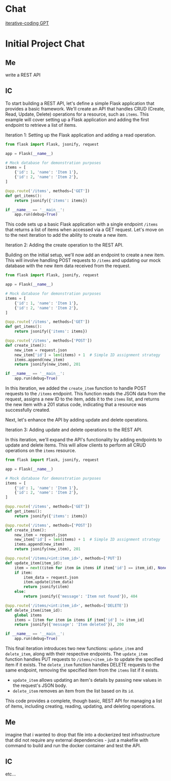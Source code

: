 # Chat

[iterative-coding GPT](https://chat.openai.com/g/g-ZfQ1k76Cv-iterative-coding)

# Initial Project Chat

## Me

write a REST API

## IC

To start building a REST API, let's define a simple Flask application that provides a basic framework. We'll create an API that handles CRUD (Create, Read, Update, Delete) operations for a resource, such as `items`. This example will cover setting up a Flask application and adding the first endpoint to retrieve a list of items.

Iteration 1: Setting up the Flask application and adding a read operation.

```python
from flask import Flask, jsonify, request

app = Flask(__name__)

# Mock database for demonstration purposes
items = [
    {'id': 1, 'name': 'Item 1'},
    {'id': 2, 'name': 'Item 2'},
]

@app.route('/items', methods=['GET'])
def get_items():
    return jsonify({'items': items})

if __name__ == '__main__':
    app.run(debug=True)
```

This code sets up a basic Flask application with a single endpoint `/items` that returns a list of items when accessed via a GET request. Let's move on to the next iteration to add the ability to create a new item.

Iteration 2: Adding the create operation to the REST API.

Building on the initial setup, we'll now add an endpoint to create a new item. This will involve handling POST requests to `/items` and updating our mock database with the new item data received from the request.

```python
from flask import Flask, jsonify, request

app = Flask(__name__)

# Mock database for demonstration purposes
items = [
    {'id': 1, 'name': 'Item 1'},
    {'id': 2, 'name': 'Item 2'},
]

@app.route('/items', methods=['GET'])
def get_items():
    return jsonify({'items': items})

@app.route('/items', methods=['POST'])
def create_item():
    new_item = request.json
    new_item['id'] = len(items) + 1  # Simple ID assignment strategy
    items.append(new_item)
    return jsonify(new_item), 201

if __name__ == '__main__':
    app.run(debug=True)
```

In this iteration, we added the `create_item` function to handle POST requests to the `/items` endpoint. This function reads the JSON data from the request, assigns a new ID to the item, adds it to the `items` list, and returns the new item with a 201 status code, indicating that a resource was successfully created.

Next, let's enhance the API by adding update and delete operations.

Iteration 3: Adding update and delete operations to the REST API.

In this iteration, we'll expand the API's functionality by adding endpoints to update and delete items. This will allow clients to perform all CRUD operations on the `items` resource.

```python
from flask import Flask, jsonify, request

app = Flask(__name__)

# Mock database for demonstration purposes
items = [
    {'id': 1, 'name': 'Item 1'},
    {'id': 2, 'name': 'Item 2'},
]

@app.route('/items', methods=['GET'])
def get_items():
    return jsonify({'items': items})

@app.route('/items', methods=['POST'])
def create_item():
    new_item = request.json
    new_item['id'] = len(items) + 1  # Simple ID assignment strategy
    items.append(new_item)
    return jsonify(new_item), 201

@app.route('/items/<int:item_id>', methods=['PUT'])
def update_item(item_id):
    item = next((item for item in items if item['id'] == item_id), None)
    if item:
        item_data = request.json
        item.update(item_data)
        return jsonify(item)
    else:
        return jsonify({'message': 'Item not found'}), 404

@app.route('/items/<int:item_id>', methods=['DELETE'])
def delete_item(item_id):
    global items
    items = [item for item in items if item['id'] != item_id]
    return jsonify({'message': 'Item deleted'}), 200

if __name__ == '__main__':
    app.run(debug=True)
```

This final iteration introduces two new functions: `update_item` and `delete_item`, along with their respective endpoints. The `update_item` function handles PUT requests to `/items/<item_id>` to update the specified item if it exists. The `delete_item` function handles DELETE requests to the same endpoint, removing the specified item from the `items` list if it exists.

- `update_item` allows updating an item's details by passing new values in the request's JSON body.
- `delete_item` removes an item from the list based on its `id`.

This code provides a complete, though basic, REST API for managing a list of items, including creating, reading, updating, and deleting operations.

## Me

imagine that i wanted to drop that file into a dockerized test infrastructure that did not require any external dependencies - just a makefile with command to build and run the docker container and test the API.

## IC

etc...